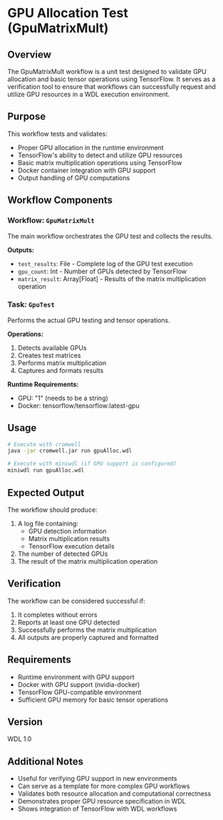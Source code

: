 # GPU Allocation Test (GpuMatrixMult)

## Overview
The GpuMatrixMult workflow is a unit test designed to validate GPU allocation and basic tensor operations using TensorFlow. It serves as a verification tool to ensure that workflows can successfully request and utilize GPU resources in a WDL execution environment.

## Purpose
This workflow tests and validates:
- Proper GPU allocation in the runtime environment
- TensorFlow's ability to detect and utilize GPU resources
- Basic matrix multiplication operations using TensorFlow
- Docker container integration with GPU support
- Output handling of GPU computations

## Workflow Components

### Workflow: `GpuMatrixMult`
The main workflow orchestrates the GPU test and collects the results.

**Outputs:**
- `test_results`: File - Complete log of the GPU test execution
- `gpu_count`: Int - Number of GPUs detected by TensorFlow
- `matrix_result`: Array[Float] - Results of the matrix multiplication operation

### Task: `GpuTest`
Performs the actual GPU testing and tensor operations.

**Operations:**
1. Detects available GPUs
2. Creates test matrices
3. Performs matrix multiplication
4. Captures and formats results

**Runtime Requirements:**
- GPU: "1" (needs to be a string)
- Docker: tensorflow/tensorflow:latest-gpu

## Usage
```bash
# Execute with cromwell
java -jar cromwell.jar run gpuAlloc.wdl

# Execute with miniwdl (if GPU support is configured)
miniwdl run gpuAlloc.wdl
```

## Expected Output
The workflow should produce:
1. A log file containing:
   - GPU detection information
   - Matrix multiplication results
   - TensorFlow execution details
2. The number of detected GPUs
3. The result of the matrix multiplication operation

## Verification
The workflow can be considered successful if:
1. It completes without errors
2. Reports at least one GPU detected
3. Successfully performs the matrix multiplication
4. All outputs are properly captured and formatted

## Requirements
- Runtime environment with GPU support
- Docker with GPU support (nvidia-docker)
- TensorFlow GPU-compatible environment
- Sufficient GPU memory for basic tensor operations

## Version
WDL 1.0

## Additional Notes
- Useful for verifying GPU support in new environments
- Can serve as a template for more complex GPU workflows
- Validates both resource allocation and computational correctness
- Demonstrates proper GPU resource specification in WDL
- Shows integration of TensorFlow with WDL workflows
